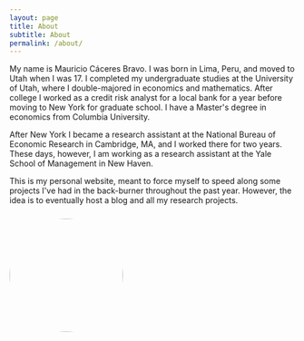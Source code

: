 ```yaml
---
layout: page
title: About
subtitle: About
permalink: /about/
---
```


My name is Mauricio Cáceres Bravo. I was born in Lima, Peru, and moved
to Utah when I was 17. I completed my undergraduate studies at the
University of Utah, where I double-majored in economics and mathematics.
After college I worked as a credit risk analyst for a local bank for a
year before moving to New York for graduate school. I have a Master's
degree in economics from Columbia University.

After New York I became a research assistant at the National Bureau of
Economic Research in Cambridge, MA, and I worked there for two years.
These days, however, I am working as a research assistant at the Yale
School of Management in New Haven.

This is my personal website, meant to force myself to speed along some
projects I've had in the back-burner throughout the past year. However,
the idea is to eventually host a blog and all my research projects.

<head>
<style>
.image-cropper {
    margin-top: 24px;
    width: 200px;
    height: 200px;
    position: relative;
    overflow: hidden;
    border-radius: 50%;
}
img {
    display: inline;
    margin: 0 auto;
    height: 100%;
    width: auto;
    float: right;
}
</style>
</head>

<div class="image-cropper">
    <img src="{{ "/assets/mauricio-wm-ch.jpg" | relateive_url }}" class="rounded" />
</div>
